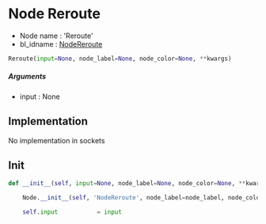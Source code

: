 # Node Reroute

- Node name : 'Reroute'
- bl_idname : [NodeReroute](https://docs.blender.org/api/current/bpy.types.NodeReroute.html)


``` python
Reroute(input=None, node_label=None, node_color=None, **kwargs)
```
##### Arguments

- input : None

## Implementation

No implementation in sockets

## Init

``` python
def __init__(self, input=None, node_label=None, node_color=None, **kwargs):

    Node.__init__(self, 'NodeReroute', node_label=node_label, node_color=node_color, **kwargs)

    self.input           = input
```
